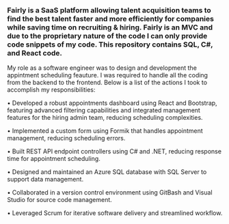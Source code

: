 ### Fairly is a SaaS platform allowing talent acquisition teams to find the best talent faster and more efficiently for companies while saving time on recruiting & hiring. Fairly is an MVC and due to the proprietary nature of the code I can only provide code snippets of my code. This repository contains SQL, C#, and React code.

My role as a software engineer was to design and development the appintment scheduling feauture. I was required to handle all the coding from the backend to the frontend. Below is a list of the actions I took to accomplish my responsibilities:

• Developed a robust appointments dashboard using React and Bootstrap, featuring advanced filtering capabilities and integrated management features for the hiring admin team, reducing scheduling complexities.

• Implemented a custom form using Formik that handles appointment management, reducing scheduling errors.

• Built REST API endpoint controllers using C# and .NET, reducing response time for appointment scheduling.

• Designed and maintained an Azure SQL database with SQL Server to support data management.

• Collaborated in a version control environment using GitBash and Visual Studio for source code management.

• Leveraged Scrum for iterative software delivery and streamlined workflow.

